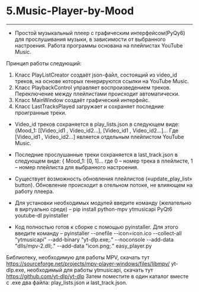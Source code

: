# 5.Music-Player-by-Mood
---
- Простой музыкальный плеер с графическим интерфейсом(PyQy6) для прослушивания музыки, в зависимости от выбранного настроения. Работа программы основана на плейлистах YouTube Music. 

Принцип работы следующий: 
1)	Класс PlayListCreator создаёт json-файл, состоящий из video_id треков, на основе которых генерируются ссылки на YouTube Music.
2)	Класс PlaybackControl управляет воспроизведением треков. Переключение между плейлистами происходит автоматически.
3)	Класс MainWindow создаёт графический интерфейс.
4)	Класс LastTracksPlayed загружает и сохраняет последние проигранные треки.

- Video_id треков сохраняется в play_lists.json в следующем виде:
{Mood_1: [[Video_id1 , Video_id2…], [Video_id1 , Video_id2…]…
Где [Video_id1 , Video_id2…] является отдельным плейлистом YouTube Music.

- Последние прослушанные треки сохраняется в last_track.json в следующем виде:
{ Mood_1: [0, 1]… где 0 – номер трека в плейлисте, 1 – номер плейлиста для выбранного настроения.

- Существует возможность обновления плейлистов («update_play_list» button). Обновление происходит в отельном потоке, не влияющем на работу плеера.

- Для установки необходимых модулей введите команду (желательно в виртуально среде) – pip install python-mpv ytmusicapi PyQt6 youtube-dl pyinstaller

- Код полностью готов к сборке с помощью pyinstaller. 
Для этого введите команду – pyinstaller --onefile --icon=icon.ico --collect-all "ytmusicapi" --add-binary "yt-dlp.exe;." --noconsole --add-data "dlls/mpv-2.dll;." --add-data "icon.png;." easy_player.py

Библиотеку, необходимую для работы MPV, скачать тут https://sourceforge.net/projects/mpv-player-windows/files/libmpv/
yt-dlp.exe, необходимый для работы ytmusicapi, скачать тут https://github.com/yt-dlp/yt-dlp
Затем поместите в один каталог вместе с .exe два файла: play_lists.json и last_track.json. 

